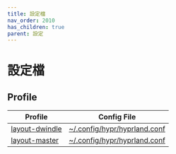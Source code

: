```yaml
---
title: 設定檔
nav_order: 2010
has_children: true
parent: 設定
---
```



# 設定檔


## Profile

| Profile | Config File |
| --- | --- |
| [layout-dwindle](profile/layout-dwindle) | [~/.config/hypr/hyprland.conf](https://github.com/samwhelp/note-about-hyprland/blob/gh-pages/_demo/config/hyprland-config/layout-dwindle/hyprland.conf) |
| [layout-master](profile/layout-master) | [~/.config/hypr/hyprland.conf](https://github.com/samwhelp/note-about-hyprland/blob/gh-pages/_demo/config/hyprland-config/layout-master/hyprland.conf) |
